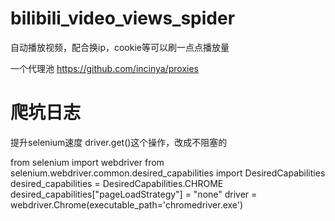 # bilibili_video_views_spider
自动播放视频，配合换ip，cookie等可以刷一点点播放量

一个代理池 https://github.com/incinya/proxies

# 爬坑日志
提升selenium速度
driver.get()这个操作，改成不阻塞的

from selenium import webdriver
from selenium.webdriver.common.desired_capabilities import DesiredCapabilities
desired_capabilities = DesiredCapabilities.CHROME
desired_capabilities["pageLoadStrategy"] = "none"
driver = webdriver.Chrome(executable_path='chromedriver.exe')


